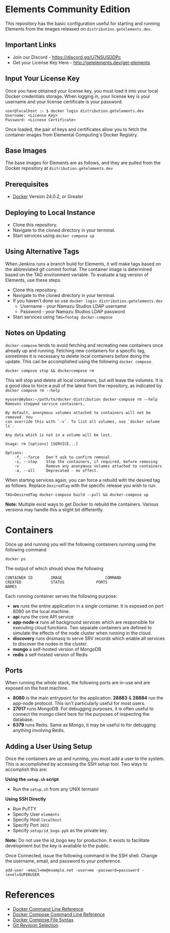 # Elements Community Edition

This repository has the basic configuration useful for starting and running
Elements from the images released on ``distribution.getelements.dev``.

## Important Links

* Join our Discord - https://discord.gg/U7NSUSDDPc
* Get your License Key Here - http://getelements.dev/get-elements

## Input Your License Key

Once you have obtained your license key, you must load it into your local
Docker credentials storage. When logging in, your license key is your username
and your license certificate is your password.

```text
user@localhost :~ $ docker login distribution.getelements.dev
Username: <License Key>
Password: <Licnese Certificate>
```

Once loaded, the pair of keys and certificates allow you to fetch the container
images from Elemental Computing's Docker Registry.

## Base Images

The base images for Elements are as follows, and they are pulled from the Docker
repository at ``distribution.getelements.dev``

## Prerequisites

- [Docker](https://docs.docker.com/engine/install/) Version 24.0.2, or Greater

## Deploying to Local Instance

 * Clone this repository.
 * Navigate to the cloned directory in your terminal.
 * Start services using ```docker compose up```
 
## Using Alternative Tags
 
 When Jenkins runs a branch build for Elements, it will make tags based on the
 abbreviated git commit format.  The container image is determined based on the
 TAG environment variable.  To evaluate a tag version of Elements, use these
 steps.
 
 * Clone this repository.
 * Navigate to the cloned directory in your terminal.
 * If you haven't done so use ```docker login distribution.getelements.dev``` 
   * Username - your Namazu Studios LDAP username
   * Password - your Namazu Studios LDAP password 
 * Start services using ```TAG=footag docker-compose```

## Notes on Updating

```docker-compose``` tends to avoid fetching and recreating new containers 
once already up and running. Fetching new containers for a specific tag, 
sometimes it is necessary to delete local containers before doing the update. 
This  can be accomplished using the following ```docker compose```.

```
docker compose stop && dockercompose rm
```

This will stop and delete all local containers, but will leave the volumes. It 
is a good idea to force a pull of the latest from the repository, as indicated 
by ```docker compose rm --help```

```
myuser@mybox:~/path/to/docker-distribution docker-compose rm --help
Removes stopped service containers.

By default, anonymous volumes attached to containers will not be removed. You
can override this with `-v`. To list all volumes, use `docker volume ls`.

Any data which is not in a volume will be lost.

Usage: rm [options] [SERVICE...]

Options:
    -f, --force   Don't ask to confirm removal
    -s, --stop    Stop the containers, if required, before removing
    -v            Remove any anonymous volumes attached to containers
    -a, --all     Deprecated - no effect.
```

When starting services again, you can force a rebuild with the desired tag as 
follows. Replace ```DesiredTag``` with the specific release you wish to run.

```
TAG=DesiredTag docker-compose build --pull && docker-compose up
```

**Note:** Multiple exist ways to get Docker to rebuild the containers. Various
versions may handle this a slight bit differently.

# Containers

Once up and running you will the following containers running using the following command

```shell
docker ps
```

The output of which should show the following

```text
CONTAINER ID        IMAGE                   COMMAND                  CREATED             STATUS              PORTS                            NAMES
```

Each running container serves the following purpose:

- **ws** runs the entire application in a single container. It is exposed on
  port 8080 on the local machine.
- **api** runs the core API service
- **app-node-x** runs all background services which are responsible for 
  executing cloud functions. Two separate containers are defined to simulate 
  the effects of the node cluster when running in the cloud.
- **discovery** runs dnsmasq to serve SRV records which enable all services to 
  discover the nodes in the cluster.
- **mongo** a self-hosted version of MongoDB
- **redis** a self-hosted version of Redis

## Ports

When running the whole stack, the following ports are in-use and are exposed on
the host machine.

- **8080** is the main entrypoint for the application.
  **28883** & **28884** run the app-node protocol. This isn't particularly 
  useful for most users.
- **27017** runs MongoDB. For debugging purposes, it is often useful to connect
  the mongo client here for the purposes of inspecting the database.
- **6379** runs Redis. Same as Mongo, it may be useful to for debugging 
  anything involving Redis.

## Adding a User Using Setup

Once the containers are up and running, you must add a user to the system. This
is accomplished by accessing the SSH setup tool. Two ways to accomplish this are:

**Using the ```setup.sh``` script**
- Run the ```setup.sh``` from any UNIX termainl

**Using SSH Directly**
- Run PuTTY
- Specify User ```elements```
- Specify Host ```localhost```
- Specify Port ```2022```
- Specify ```setup/id_bogo.ppk``` as the private key.

**Note:** Do not use the id_bogo key for production. It exists to facilitate 
development but the key is available to the public.

Once Connected, issue the following command in the SSH shell. Change the 
username, email, and password to your preference.

```
add-user -email=me@example.net -user=me -password=passsword -level=SUPERUSER
```


# References

- [Docker Command Line Reference](https://docs.docker.com/engine/reference/commandline/cli/)
- [Docker Compose Command Line Reference](https://docs.docker.com/compose/reference/)
- [Docker Compose File Syntax](https://docs.docker.com/compose/compose-file/)
- [Git Revision Selection](https://git-scm.com/book/en/v2/Git-Tools-Revision-Selection)
